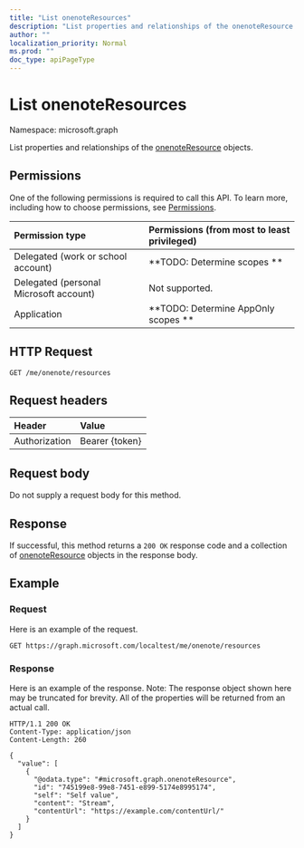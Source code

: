```yaml
---
title: "List onenoteResources"
description: "List properties and relationships of the onenoteResource objects."
author: ""
localization_priority: Normal
ms.prod: ""
doc_type: apiPageType
---
```


# List onenoteResources

Namespace: microsoft.graph

List properties and relationships of the [onenoteResource](../resources/onenoteresource.md) objects.

## Permissions
One of the following permissions is required to call this API. To learn more, including how to choose permissions, see [Permissions](/concepts/permissions-reference.md).

|Permission type|Permissions (from most to least privileged)|
|:---|:---|
|Delegated (work or school account)|**TODO: Determine scopes **|
|Delegated (personal Microsoft account)|Not supported.|
|Application|**TODO: Determine AppOnly scopes **|

## HTTP Request
<!-- {
  "blockType": "ignored"
}
-->
``` http
GET /me/onenote/resources
```

## Request headers
|Header|Value|
|:---|:---|
|Authorization|Bearer {token}|

## Request body
Do not supply a request body for this method.

## Response
If successful, this method returns a `200 OK` response code and a collection of [onenoteResource](../resources/onenoteresource.md) objects in the response body.

## Example

### Request
Here is an example of the request.
<!-- {
  "blockType": "request",
  "name": "get_onenoteresource"
}
-->
``` http
GET https://graph.microsoft.com/localtest/me/onenote/resources
```

### Response
Here is an example of the response. Note: The response object shown here may be truncated for brevity. All of the properties will be returned from an actual call.
<!-- {
  "blockType": "response",
  "truncated": true,
  "@odata.type": "collection(microsoft.graph.onenoteresource)"
}
-->
``` http
HTTP/1.1 200 OK
Content-Type: application/json
Content-Length: 260

{
  "value": [
    {
      "@odata.type": "#microsoft.graph.onenoteResource",
      "id": "745199e8-99e8-7451-e899-5174e8995174",
      "self": "Self value",
      "content": "Stream",
      "contentUrl": "https://example.com/contentUrl/"
    }
  ]
}
```


